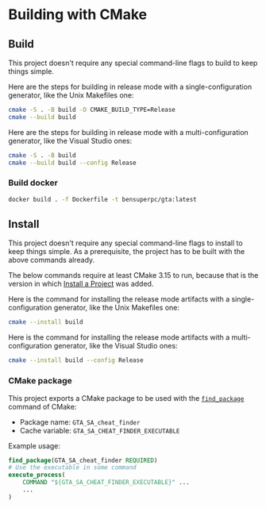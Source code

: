 # Building with CMake

## Build

This project doesn't require any special command-line flags to build to keep
things simple.

Here are the steps for building in release mode with a single-configuration
generator, like the Unix Makefiles one:

```sh
cmake -S . -B build -D CMAKE_BUILD_TYPE=Release
cmake --build build
```

Here are the steps for building in release mode with a multi-configuration
generator, like the Visual Studio ones:

```sh
cmake -S . -B build
cmake --build build --config Release
```

### Build docker

```sh
docker build . -f Dockerfile -t bensuperpc/gta:latest
```


## Install

This project doesn't require any special command-line flags to install to keep
things simple. As a prerequisite, the project has to be built with the above
commands already.

The below commands require at least CMake 3.15 to run, because that is the
version in which [Install a Project][1] was added.

Here is the command for installing the release mode artifacts with a
single-configuration generator, like the Unix Makefiles one:

```sh
cmake --install build
```

Here is the command for installing the release mode artifacts with a
multi-configuration generator, like the Visual Studio ones:

```sh
cmake --install build --config Release
```

### CMake package

This project exports a CMake package to be used with the [`find_package`][2]
command of CMake:

* Package name: `GTA_SA_cheat_finder`
* Cache variable: `GTA_SA_CHEAT_FINDER_EXECUTABLE`

Example usage:

```cmake
find_package(GTA_SA_cheat_finder REQUIRED)
# Use the executable in some command
execute_process(
    COMMAND "${GTA_SA_CHEAT_FINDER_EXECUTABLE}" ...
    ...
)
```

[1]: https://cmake.org/cmake/help/latest/manual/cmake.1.html#install-a-project
[2]: https://cmake.org/cmake/help/latest/command/find_package.html
